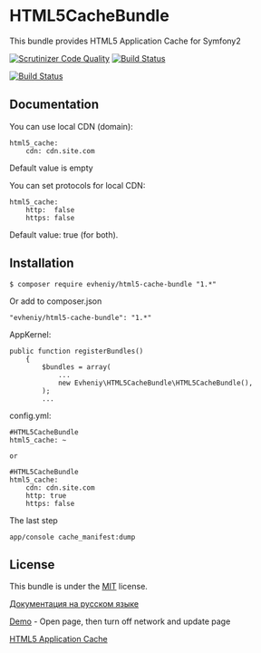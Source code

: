 HTML5CacheBundle
=================

This bundle provides HTML5 Application Cache for Symfony2


[![Scrutinizer Code Quality](https://scrutinizer-ci.com/g/evheniy/HTML5CacheBundle/badges/quality-score.png?b=master)](https://scrutinizer-ci.com/g/evheniy/HTML5CacheBundle/?branch=master) [![Build Status](https://scrutinizer-ci.com/g/evheniy/HTML5CacheBundle/badges/build.png?b=master)](https://scrutinizer-ci.com/g/evheniy/HTML5CacheBundle/build-status/master)

[![Build Status](https://travis-ci.org/evheniy/HTML5CacheBundle.svg)](https://travis-ci.org/evheniy/HTML5CacheBundle)

Documentation
-------------

You can use local CDN (domain):

    html5_cache:
        cdn: cdn.site.com

Default value is empty

You can set protocols for local CDN:

    html5_cache:
        http:  false
        https: false

Default value: true (for both). 

Installation
------------

    $ composer require evheniy/html5-cache-bundle "1.*"

Or add to composer.json

    "evheniy/html5-cache-bundle": "1.*"

AppKernel:

    public function registerBundles()
        {
            $bundles = array(
                ...
                new Evheniy\HTML5CacheBundle\HTML5CacheBundle(),
            );
            ...

config.yml:

    #HTML5CacheBundle
    html5_cache: ~

    or

    #HTML5CacheBundle
    html5_cache:
        cdn: cdn.site.com
        http: true
        https: false

The last step

    app/console cache_manifest:dump

License
-------

This bundle is under the [MIT][3] license.

[Документация на русском языке][1]

[Demo][3] - Open page, then turn off network and update page

[HTML5 Application Cache][4]

[1]:  http://makedev.org/articles/symfony/bundles/jquery_bundle.html
[2]:  http://makedev.org/
[3]:  https://github.com/evheniy/JqueryBundle/blob/master/Resources/meta/LICENSE
[4]:  http://www.w3schools.com/html/html5_app_cache.asp
